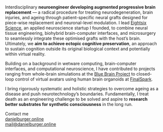 Interdisciplinary **neuroengineer developing augmented progressive brain replacement** — a radical procedure for treating neurodegeneration, brain injuries, and ageing through patient-specific neural grafts designed for piece-wise replacement and neuronal-level modulation. I lead [Eightsix Science](https://eightsix.science/), an applied neuroscience startup I founded, to combine neural tissue engineering, biohybrid brain-computer interfaces, and microsurgery to seamlessly integrate these optimised grafts with the host’s brain. Ultimately, we **aim to achieve ectopic cognitive preservation**, an approach to sustain cognition outside its original biological context and potentially within virtual reality.

Building on a background in wetware computing, brain-computer interfaces, and computational neuroscience, I have contributed to projects ranging from whole-brain simulations at the [Blue Brain Project](https://en.wikipedia.org/wiki/Blue_Brain_Project) to closed-loop control of virtual avatars using human brain organoids at [FinalSpark](https://finalspark.com).

I bring rigorously systematic and holistic strategies to overcome ageing as a disease and push neurotechnology’s boundaries. Fundamentally, I treat death as an engineering challenge to be solved and aspire to **research better substrates for synthetic consciousness** in the long run.

Contact me</br>
[danielburger.online](https://danielburger.online) </br>
[mail@danielburger.online](mailto:mail@danielburger.online)
